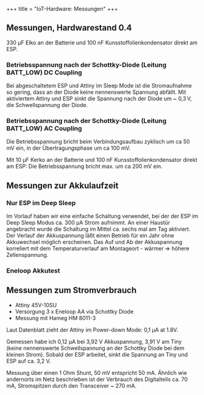 +++
title = "IoT-Hardware: Messungen"
+++

## Messungen, Hardwarestand 0.4

330 µF Elko an der Batterie und 100 nF Kunsstoffolienkondensator direkt
am ESP.

### Betriebsspannung nach der Schottky-Diode (Leitung BATT_LOW) DC Coupling

<!-- [{{attachment:Supply_DC_coupling.bmp|attachment:Supply_DC_coupling.bmp|width="600"}}](attachment:Supply_DC_coupling.bmp) -->
Bei abgeschaltetem ESP und Attiny im Sleep Mode ist die Stromaufnahme so
gering, dass an der Diode keine nennenswerte Spannung abfällt. Mit
aktiviertem Attiny und ESP sinkt die Spannung nach der Diode um ~ 0,3 V,
die Schwellspannung der Diode.

### Betriebsspannung nach der Schottky-Diode (Leitung BATT_LOW) AC Coupling

<!-- [{{attachment:Supply_AC_coupling.bmp|attachment:Supply_AC_coupling.bmp|width="600"}}](attachment:Supply_AC_coupling.bmp) -->
Die Betriebsspannung bricht beim Verbindungsaufbau zyklisch um ca 50 mV
ein, in der Übertragungsphase um ca 100 mV.

Mit 10 µF Kerko an der Batterie und 100 nF Kunsstoffolienkondensator
direkt am ESP: Die Betriebsspannung bricht max. um ca 200 mV ein.

## Messungen zur Akkulaufzeit

### Nur ESP im Deep Sleep

<!-- [{{attachment:20170125_164320.jpg|attachment:20170125_164320.jpg|width="400"}}](attachment:20170125_164320.jpg) -->

Im Vorlauf haben wir eine einfache Schaltung verwendet, bei der der ESP
im Deep Sleep Modus ca. 300 µA Strom aufnimmt. An einer Haustür
angebracht wurde die Schaltung im Mittel ca. sechs mal am Tag aktiviert.
Der Verlauf der Akkuspannung läßt einen Betrieb für ein Jahr ohne
Akkuwechsel möglich erscheinen. Das Auf und Ab der Akkuspannung
korreliert mit dem Temperaturverlauf am Montageort - wärmer => höhere
Zellenspannung.

### Eneloop Akkutest

<!-- [{{attachment:Eneloop-Test.jpg|attachment:Eneloop-Test.jpg}}](attachment:Eneloop-Test.jpg) -->

## Messungen zum Stromverbrauch

- Attiny 45V-10SU
- Versorgung 3 x Eneloop AA via Schottky Diode
- Messung mit Hameg HM 8011-3

Laut Datenblatt zieht der Attiny im Power-down Mode: 0,1 μA at 1.8V.

Gemessen habe ich 0,12 µA bei 3,92 V Akkuspannung, 3,91 V am Tiny (keine
nennenswerte Schwellspannung an der Schottky Diode bei dem kleinen
Strom). Sobald der ESP arbeitet, sinkt die Spannung an Tiny und ESP auf
ca. 3,2 V.

<!-- [{{attachment:current.bmp|attachment:current.bmp|width="600"}}](attachment:current.bmp) -->

Messung über einen 1 Ohm Shunt, 50 mV entspricht 50 mA. Ähnlich wie
andernorts im Netz beschrieben ist der Verbrauch des Digitalteils ca. 70
mA, Stromspitzen durch den Transceiver ~ 270 mA.
 